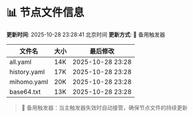 # 📊 节点文件信息

**更新时间**: 2025-10-28 23:28:41 北京时间
**更新方式**: 🔄 备用触发器

| 文件名 | 大小 | 最后修改 |
|--------|------|----------|
| all.yaml | 14K | 2025-10-28 23:28 |
| history.yaml | 17K | 2025-10-28 23:28 |
| mihomo.yaml | 20K | 2025-10-28 23:28 |
| base64.txt | 13K | 2025-10-28 23:28 |

> 🔄 备用触发器：当主触发器失效时自动接管，确保节点文件的持续更新
